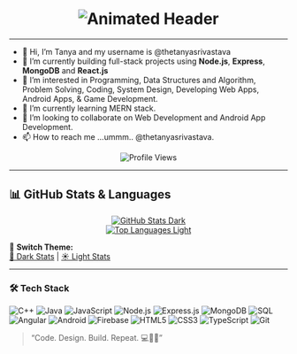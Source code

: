 <h1 align="center">
  <img src="https://readme-typing-svg.herokuapp.com?size=28&weight=900&color=FF0000&center=true&vCenter=true&width=650&speed=70&pause=1000&font=Courier+New&lines=Hi+%F0%9F%91%8B%2C+I'm+Tanya+Srivastava;Software+Developer;C%2B%2B+|+Java+|+JavaScript+|+MERN+Stack;DSA+|+System+Design;Web+Developer;Fitness+%26+Dance+Enthusiast" alt="Animated Header" />
</h1>


---
- 👋 Hi, I’m Tanya and my username is @thetanyasrivastava
- 🔭 I’m currently building full-stack projects using **Node.js**, **Express**, **MongoDB** and **React.js**
- 👀 I’m interested in Programming, Data Structures and Algorithm, Problem Solving, Coding, System Design, Developing Web Apps, Android Apps, & Game Development.
- 🌱 I’m currently learning MERN stack.
- 💞️ I’m looking to collaborate on Web Development and Android App Development.
- 📫 How to reach me ...ummm.. @thetanyasrivastava.

 <p align="center">
  <img src="https://komarev.com/ghpvc/?username=thetanyasrivastava&label=PROFILE+VIEWS" alt="Profile Views" />
</p>

---

## 📊 GitHub Stats & Languages

<p align="center">
  <!-- Dark theme -->
  <a href="https://github.com/thetanyasrivastava?tab=repositories&q=&type=&language=&sort=">
    <img src="https://github-readme-stats.vercel.app/api?username=thetanyasrivastava&show_icons=true&theme=tokyonight" alt="GitHub Stats Dark" />
  </a>
  <br/>
  <!-- Light theme -->
  <a href="https://github-readme-stats.vercel.app/api?username=thetanyasrivastava&show_icons=true&theme=default">
    <img src="https://github-readme-stats.vercel.app/api/top-langs/?username=thetanyasrivastava&layout=compact&theme=default" alt="Top Languages Light" />
  </a>
</p>

🔄 **Switch Theme:**  
[🌙 Dark Stats](https://github-readme-stats.vercel.app/api?username=thetanyasrivastava&show_icons=true&theme=tokyonight) | [☀️ Light Stats](https://github-readme-stats.vercel.app/api?username=thetanyasrivastava&show_icons=true&theme=default)

---

### 🛠️ Tech Stack

![C++](https://img.shields.io/badge/-C++-00599C?style=flat-square&logo=c)
![Java](https://img.shields.io/badge/-Java-007396?style=flat-square&logo=java)
![JavaScript](https://img.shields.io/badge/-JavaScript-black?style=flat-square&logo=javascript)
![Node.js](https://img.shields.io/badge/-Node.js-339933?style=flat-square&logo=node.js)
![Express.js](https://img.shields.io/badge/-Express.js-black?style=flat-square&logo=express)
![MongoDB](https://img.shields.io/badge/-MongoDB-4DB33D?style=flat-square&logo=mongodb)
![SQL](https://img.shields.io/badge/-SQL-4479A1?style=flat-square&logo=mysql)
![Angular](https://img.shields.io/badge/-Angular-DD0031?style=flat-square&logo=angular)
![Android](https://img.shields.io/badge/-Android-3DDC84?style=flat-square&logo=android)
![Firebase](https://img.shields.io/badge/-Firebase-FFCA28?style=flat-square&logo=firebase)
![HTML5](https://img.shields.io/badge/-HTML5-E34F26?style=flat-square&logo=html5)
![CSS3](https://img.shields.io/badge/-CSS3-1572B6?style=flat-square&logo=css3)
![TypeScript](https://img.shields.io/badge/-TypeScript-3178C6?style=flat-square&logo=typescript)
![Git](https://img.shields.io/badge/-Git-F05032?style=flat-square&logo=git)


> “Code. Design. Build. Repeat. 💻💃✨”

<!---
 ### 📊 GitHub Stats
 
![Tanya's GitHub stats](https://github-readme-stats.vercel.app/api?username=thetanyasrivastava&show_icons=true&theme=radical)
--->


<!---
thetanyasrivastava/thetanyasrivastava is a ✨ special ✨ repository because its `README.md` (this file) appears on your GitHub profile.
You can click the Preview link to take a look at your changes.
--->

